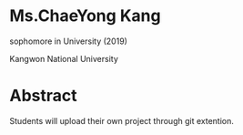# Ms.ChaeYong Kang
sophomore in University (2019)

Kangwon National University 

# Abstract
Students will upload their own project through git extention.
